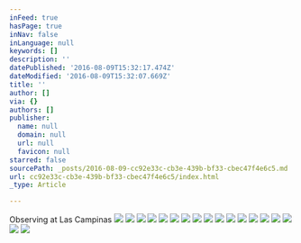 ```yaml
---
inFeed: true
hasPage: true
inNav: false
inLanguage: null
keywords: []
description: ''
datePublished: '2016-08-09T15:32:17.474Z'
dateModified: '2016-08-09T15:32:07.669Z'
title: ''
author: []
via: {}
authors: []
publisher:
  name: null
  domain: null
  url: null
  favicon: null
starred: false
sourcePath: _posts/2016-08-09-cc92e33c-cb3e-439b-bf33-cbec47f4e6c5.md
url: cc92e33c-cb3e-439b-bf33-cbec47f4e6c5/index.html
_type: Article

---
```

Observing at Las Campinas
![](https://the-grid-user-content.s3-us-west-2.amazonaws.com/888d5ed1-ab54-47db-8bf3-a4ab61a29c0a.jpg)
![](https://the-grid-user-content.s3-us-west-2.amazonaws.com/de284029-ddc4-466c-83d9-ad442a8e1354.jpg)
![](https://the-grid-user-content.s3-us-west-2.amazonaws.com/3869cd0e-cc5f-41d5-98a0-4a5b46ad30ab.jpg)
![](https://the-grid-user-content.s3-us-west-2.amazonaws.com/c1ef2e97-f2b7-4507-8018-908960a80cd7.jpg)
![](https://the-grid-user-content.s3-us-west-2.amazonaws.com/56d8748f-5241-4778-a7c5-ee348c30c4f7.jpg)
![](https://the-grid-user-content.s3-us-west-2.amazonaws.com/7e207234-65be-4762-8ff5-538011aaebbd.jpg)
![](https://the-grid-user-content.s3-us-west-2.amazonaws.com/d3277fcb-7444-459f-9b22-211fa55aed15.jpg)
![](https://the-grid-user-content.s3-us-west-2.amazonaws.com/433fd929-9d84-4126-a2c9-a466bd68193d.jpg)
![](https://the-grid-user-content.s3-us-west-2.amazonaws.com/2a13d341-bac3-4df7-af17-68871787e2dc.jpg)
![](https://the-grid-user-content.s3-us-west-2.amazonaws.com/bf9e2313-7627-4aac-a674-a09730c430db.jpg)
![](https://the-grid-user-content.s3-us-west-2.amazonaws.com/e6744907-cf21-4071-86c9-268930de4723.jpg)
![](https://the-grid-user-content.s3-us-west-2.amazonaws.com/9929b385-0a9c-4f63-8b5e-2358d79e1ea6.jpg)
![](https://the-grid-user-content.s3-us-west-2.amazonaws.com/0acac121-5be6-4aaa-b0ce-bb5e85974508.jpg)
![](https://the-grid-user-content.s3-us-west-2.amazonaws.com/20da4bed-405a-434a-b066-9c2fe878619d.jpg)
![](https://the-grid-user-content.s3-us-west-2.amazonaws.com/6490958a-fc71-4b98-b101-92476c9c4abf.jpg)
![](https://the-grid-user-content.s3-us-west-2.amazonaws.com/3c7b212c-9442-48bb-bd76-a372b0e2d5c7.jpg)
![](https://the-grid-user-content.s3-us-west-2.amazonaws.com/f57cf33c-1ebd-4fbd-bd6c-d95ecca296de.jpg)
![](https://the-grid-user-content.s3-us-west-2.amazonaws.com/d6054290-42a1-4020-a99f-85253f1d07a4.jpg)